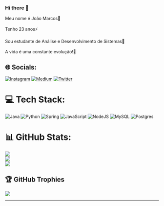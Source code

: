 ### Hi there 👋

Meu nome é João Marcos💬 <br><br>Tenho 23 anos⚡ <br><br>Sou estudante de Análise e Desenvolvimento de Sistemas🔭 <br><br>A vida é uma constante evolução!🌱


## 🌐 Socials:
[![Instagram](https://img.shields.io/badge/Instagram-%23E4405F.svg?logo=Instagram&logoColor=white)](https://instagram.com/joaomarcosks) [![Medium](https://img.shields.io/badge/Medium-12100E?logo=medium&logoColor=white)](https://medium.com/@joaomarcosks) [![Twitter](https://img.shields.io/badge/Twitter-%231DA1F2.svg?logo=Twitter&logoColor=white)](https://twitter.com/joaomarcoskss) 

# 💻 Tech Stack:
![Java](https://img.shields.io/badge/java-%23ED8B00.svg?style=for-the-badge&logo=openjdk&logoColor=white) ![Python](https://img.shields.io/badge/python-3670A0?style=for-the-badge&logo=python&logoColor=ffdd54) ![Spring](https://img.shields.io/badge/spring-%236DB33F.svg?style=for-the-badge&logo=spring&logoColor=white) ![JavaScript](https://img.shields.io/badge/javascript-%23323330.svg?style=for-the-badge&logo=javascript&logoColor=%23F7DF1E) ![NodeJS](https://img.shields.io/badge/node.js-6DA55F?style=for-the-badge&logo=node.js&logoColor=white) ![MySQL](https://img.shields.io/badge/mysql-%2300000f.svg?style=for-the-badge&logo=mysql&logoColor=white) ![Postgres](https://img.shields.io/badge/postgres-%23316192.svg?style=for-the-badge&logo=postgresql&logoColor=white)
# 📊 GitHub Stats:
![](https://github-readme-stats.vercel.app/api?username=joaomarcosks&theme=dark&hide_border=false&include_all_commits=true&count_private=true)<br/>
![](https://github-readme-streak-stats.herokuapp.com/?user=joaomarcosks&theme=dark&hide_border=false)<br/>
![](https://github-readme-stats.vercel.app/api/top-langs/?username=joaomarcosks&theme=dark&hide_border=false&include_all_commits=true&count_private=true&layout=compact)

## 🏆 GitHub Trophies
![](https://github-profile-trophy.vercel.app/?username=joaomarcosks&theme=radical&no-frame=false&no-bg=true&margin-w=4)

---


<!-- Proudly created with GPRM ( https://gprm.itsvg.in ) -->
